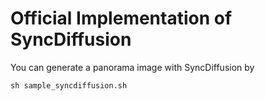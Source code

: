 # Official Implementation of SyncDiffusion

You can generate a panorama image with SyncDiffusion by 
```
sh sample_syncdiffusion.sh
```